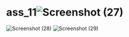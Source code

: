 # ass_11![Screenshot (27)](https://github.com/mehedimohammad213/ass_11/assets/110008381/70bc7e58-326f-4290-9922-5a1f67188ef3)
![Screenshot (28)](https://github.com/mehedimohammad213/ass_11/assets/110008381/d68ee673-707c-4fa5-bc2e-15f0c2fc03ac)
![Screenshot (29)](https://github.com/mehedimohammad213/ass_11/assets/110008381/ade1eba5-719b-4963-8b54-344f3550779a)
